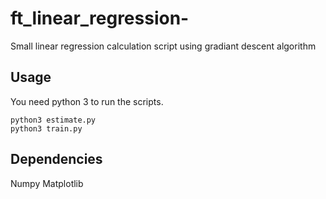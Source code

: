 # ft_linear_regression-
Small linear regression calculation script using gradiant descent algorithm

## Usage
You need python 3 to run the scripts.
```
python3 estimate.py
python3 train.py
```

## Dependencies
Numpy
Matplotlib
